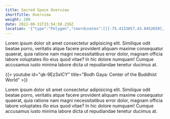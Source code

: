 ```yaml
---
title: Sacred Space Overview
shortTitle: Overview
weight: 200
date: 2022-08-31T15:54:50.236Z
location: '{"type":"Polygon","coordinates":[[[-75.4133857,43.0452659],[-75.4075149,43.0441262],[-75.4031117,43.0479474],[-75.3998553,43.0477463],[-75.3993508,43.0507293],[-75.4022862,43.0522375],[-75.4019651,43.0530419],[-75.4018734,43.055723],[-75.4035245,43.0569965],[-75.4052216,43.056963],[-75.4107713,43.0552203],[-75.4128812,43.0536116],[-75.4103127,43.0512656],[-75.4104503,43.0496232],[-75.4120556,43.0494557],[-75.4133857,43.0452659]]]}'
---
```


Lorem ipsum dolor sit amet consectetur adipisicing elit. Similique odit beatae porro, veritatis atque facere provident aliquam maxime consequatur quaerat, quia ratione nam magni necessitatibus error dolor, magnam officia labore voluptates illo eius quod vitae? In hic dolore numquam! Cumque accusamus iusto minima labore dicta ut repudiandae tenetur ducimus at.

{{< youtube id="qk-9Ez3xICY" title="Bodh Gaya: Center of the Buddhist World" >}}

Lorem ipsum dolor sit amet consectetur adipisicing elit. Similique odit beatae porro, veritatis atque facere provident aliquam maxime consequatur quaerat, quia ratione nam magni necessitatibus error dolor, magnam officia labore voluptates illo eius quod vitae? In hic dolore numquam! Cumque accusamus iusto minima labore dicta ut repudiandae tenetur ducimus at.